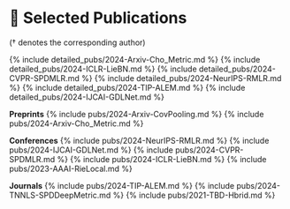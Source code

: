 # 📝 Selected Publications 
(† denotes the corresponding author) 

{% include detailed_pubs/2024-Arxiv-Cho_Metric.md %}
{% include detailed_pubs/2024-ICLR-LieBN.md %}
{% include detailed_pubs/2024-CVPR-SPDMLR.md %}
{% include detailed_pubs/2024-NeurIPS-RMLR.md %}
{% include detailed_pubs/2024-TIP-ALEM.md %}
{% include detailed_pubs/2024-IJCAI-GDLNet.md %}



**Preprints**
{% include pubs/2024-Arxiv-CovPooling.md %}
{% include pubs/2024-Arxiv-Cho_Metric.md %}

**Conferences**
{% include pubs/2024-NeurIPS-RMLR.md %}
{% include pubs/2024-IJCAI-GDLNet.md %}
{% include pubs/2024-CVPR-SPDMLR.md %}
{% include pubs/2024-ICLR-LieBN.md %}
{% include pubs/2023-AAAI-RieLocal.md %}

**Journals**
{% include pubs/2024-TIP-ALEM.md %}
{% include pubs/2024-TNNLS-SPDDeepMetric.md %}
{% include pubs/2021-TBD-Hbrid.md %}
